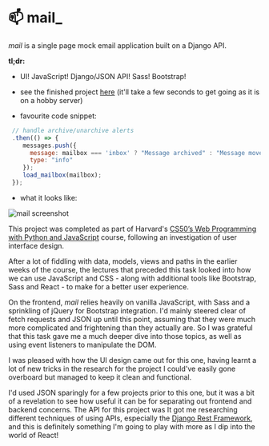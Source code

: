 # :mailbox: mail_ 

_mail_ is a single page mock email application built on a Django API.

__tl;dr:__
 - UI! JavaScript! Django/JSON API! Sass! Bootstrap!
 
 - see the finished project [here](https://mail-api-app.herokuapp.com/) (it'll take a few seconds to get going as it is on a hobby server)
 
 - favourite code snippet:
  ```javascript
   // handle archive/unarchive alerts
   .then(() => {
      messages.push({
        message: mailbox === 'inbox' ? "Message archived" : "Message moved to inbox", 
        type: "info"
      });
      load_mailbox(mailbox);
   });

  ```
  - what it looks like:
  
![mail screenshot](https://s3.eu-west-2.amazonaws.com/media.jh-portfolio/media/project_images/mail-1.png)


This project was completed as part of Harvard's [CS50’s Web Programming with Python and JavaScript](https://online-learning.harvard.edu/course/cs50s-web-programming-python-and-javascript) course, following an investigation of user interface design. 

After a lot of fiddling with data, models, views and paths in the earlier weeks of the course, the lectures that preceded this task looked into how we can use JavaScript and CSS - along with additional tools like Bootstrap, Sass and React - to make for a better user experience.

On the frontend, _mail_ relies heavily on vanilla JavaScript, with Sass and a sprinkling of jQuery for Bootstrap integration. I'd mainly steered clear of fetch requests and JSON up until this point, assuming that they were much more complicated and frightening than they actually are. So I was grateful that this task gave me a much deeper dive into those topics, as well as using event listeners to manipulate the DOM.

I was pleased with how the UI design came out for this one, having learnt a lot of new tricks in the research for the project I could've easily gone overboard but managed to keep it clean and functional. 

I'd used JSON sparingly for a few projects prior to this one, but it was a bit of a revelation to see how useful it can be for separating out frontend and backend concerns. The API for this project was It got me researching different techniques of using APIs, especially the [Django Rest Framework](https://www.django-rest-framework.org), and this is definitely something I'm going to play with more as I dip into the world of React!

